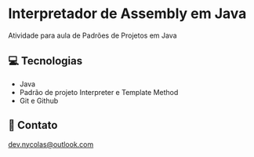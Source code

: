 # Interpretador de Assembly em Java

Atividade para aula de Padrões de Projetos em Java

## 💻 Tecnologias

- Java
- Padrão de projeto Interpreter e Template Method
- Git e Github

## 💙 Contato

dev.nycolas@outlook.com

